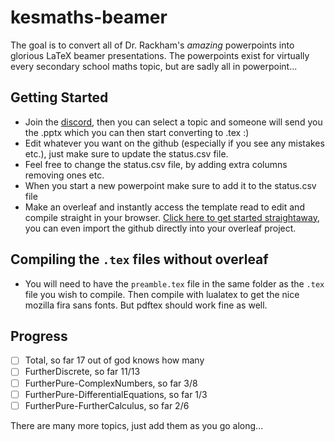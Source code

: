 # kesmaths-beamer
The goal is to convert all of Dr. Rackham's *amazing* powerpoints into glorious LaTeX beamer presentations. The powerpoints exist for virtually every secondary school maths topic, but are sadly all in powerpoint...

## Getting Started
- Join the [discord][1], then you can select a topic and someone will send you the .pptx which you can then start converting to .tex :)
- Edit whatever you want on the github (especially if you see any mistakes etc.), just make sure to update the status.csv file.
- Feel free to change the status.csv file, by adding extra columns removing ones etc.
- When you start a new powerpoint make sure to add it to the status.csv file
- Make an overleaf and instantly access the template read to edit and compile straight in your browser. [Click here to get started straightaway][2], you can even import the github directly into your overleaf project.

## Compiling the `.tex` files without overleaf
- You will need to have the `preamble.tex` file in the same folder as the `.tex` file you wish to compile. Then compile with lualatex to get the nice mozilla fira sans fonts. But pdftex should work fine as well.

## Progress
- [ ] Total, so far 17 out of god knows how many
- [ ] FurtherDiscrete, so far 11/13
- [ ] FurtherPure-ComplexNumbers, so far 3/8
- [ ] FurtherPure-DifferentialEquations, so far 1/3
- [ ] FurtherPure-FurtherCalculus, so far 2/6

There are many more topics, just add them as you go along...

[1]: https://discord.gg/tYTMw4cnaU
[2]: https://www.overleaf.com/latex/templates/kesmaths-beamer/szhrknpcspsz
